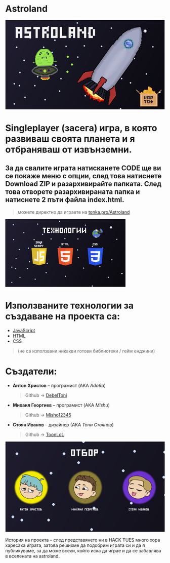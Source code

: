 # Аstroland

<img src="./README pictures/logo.png"/>

# Singleplayer (засега) игра, в която развиваш своята планета и я отбраняваш от извънземни.

## За да свалите играта натисканете **CODE** ще ви се покаже меню с опции, след това натиснете **Download ZIP** и разархивирайте папката. След това отворете разархивираната папка и натиснете 2 пъти файла **index.html**.
> можете директно да играете на [tonka.pro/Astroland](https://tonka.pro/Astroland)
> 
<img src="./README pictures/tehnologii.png"/>

# Използваните технологии за създаване на проекта са:
  - [JavaScript](https://www.javascript.com/)
  - [HTML](https://www.html.com/)
  - CSS
> (не са използвани никакви готови библиотеки / гейм енджини)

# Създатели:
  - **Антон Христов** – програмист (AKA _Ada6a_)<br/>
      > Github -> [DebelToni](https://github.com/DebelToni/)
  - **Михаил Георгиев** – програмист (AKA _Mishu_)<br/>
      > Github -> [Misho12345](https://github.com/Misho12345/)
  - **Стоян Иванов** – дизайнер (АКА _Toни Стоянов_)<br/>
    > Github -> [ToonLoL](https://github.com/ToonLol/)
 
<img src="./README pictures/otbor.png"/>

История на проекта – след представянето ни в HACK TUES много хора харесаха играта, затова решихме да подобрим играта си и да я публикуваме, за да може всеки, който иска да играе и да се забавлява в вселената на  astroland.
